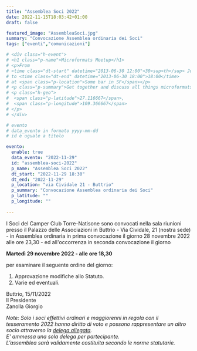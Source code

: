 ```yaml
---
title: "Assemblea Soci 2022"
date: 2022-11-15T18:03:42+01:00
draft: false

featured_image: "AssembleaSoci.jpg"
summary: "Convocazione Assemblea ordinaria dei Soci"
tags: ["eventi","comunicazioni"]

# <div class="h-event">
# <h1 class="p-name">Microformats Meetup</h1>
# <p>From 
# <time class="dt-start" datetime="2013-06-30 12:00">30<sup>th</sup> June 2013, 12:00</time>
# to <time class="dt-end" datetime="2013-06-30 18:00">18:00</time>
# at <span class="p-location">Some bar in SF</span></p>
# <p class="p-summary">Get together and discuss all things microformats-related.</p>
# <p class="h-geo">
#  <span class="p-latitude">27.116667</span>,
#  <span class="p-longitude">109.366667</span>
# </p>
# </div>

# evento 
# data_evento in formato yyyy-mm-dd
# id è uguale a titolo

evento:
  enable: true
  data_evento: "2022-11-29"
  id: "assemblea-soci-2022"
  p_name: "Assemblea Soci 2022"
  dt_start: "2022-11-29 18:30"
  dt_end: "2022-11-29"
  p_location: "via Cividale 21 - Buttrio"
  p_summary: "Convocazione Assemblea ordinaria dei Soci"
  p_latitude: ""
  p_longitude: ""
  
---
```


I Soci del Camper Club Torre-Natisone sono convocati nella sala riunioni presso il Palazzo delle Associazioni in Buttrio - Via Cividale, 21 (nostra sede) -  in Assemblea ordinaria in prima convocazione il giorno 28 novembre 2022 alle ore 23,30 - ed all'occorrenza in seconda convocazione il giorno  

**Martedì  29 novembre 2022 - alle ore 18,30**  

per esaminare il seguente ordine del giorno:  
1. Approvazione modifiche allo Statuto.
2. Varie ed eventuali. 
 
Buttrio, 15/11/2022  
Il Presidente  
Zanolla Giorgio  


*Note: Solo i soci effettivi ordinari e maggiorenni in regola con il tesseramento 2022 hanno diritto di voto e possono rappresentare un altro socio attraverso la [delega allegata](Delega.pdf).*  
*E' ammessa una sola delega per partecipante.*  
*L’assemblea sarà validamente costituita secondo le norme statutarie.*

